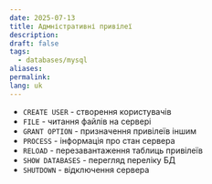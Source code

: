 ```yaml
---
date: 2025-07-13
title: Адмністративні привілеї
description: 
draft: false
tags:
  - databases/mysql
aliases: 
permalink: 
lang: uk
---
```


- `CREATE USER` - створення користувачів
- `FILE` - читання файлів на сервері
- `GRANT OPTION` - призначення привілеїв іншим
- `PROCESS` - інформація про стан сервера
- `RELOAD` - перезавантаження таблиць привілеїв
- `SHOW DATABASES` - перегляд переліку БД
- `SHUTDOWN` - відключення сервера

